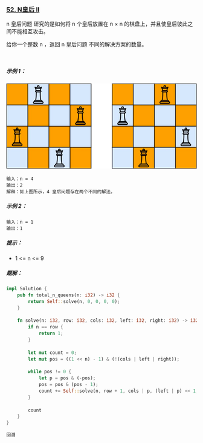### [52. N皇后 II](https://leetcode.cn/problems/n-queens-ii/)

n 皇后问题 研究的是如何将 n 个皇后放置在 n × n 的棋盘上，并且使皇后彼此之间不能相互攻击。

给你一个整数 n ，返回 n 皇后问题 不同的解决方案的数量。

 

##### 示例 1：
![img.png](img.png)
```
输入：n = 4
输出：2
解释：如上图所示，4 皇后问题存在两个不同的解法。
```

##### 示例 2：
```
输入：n = 1
输出：1
```

##### 提示：
- 1 <= n <= 9

##### 题解：
```rust
impl Solution {
    pub fn total_n_queens(n: i32) -> i32 {
        return Self::solve(n, 0, 0, 0, 0);
    }

    fn solve(n: i32, row: i32, cols: i32, left: i32, right: i32) -> i32 {
        if n == row {
            return 1;
        }

        let mut count = 0;
        let mut pos = ((1 << n) - 1) & (!(cols | left | right));

        while pos != 0 {
            let p = pos & (-pos);
            pos = pos & (pos - 1);
            count += Self::solve(n, row + 1, cols | p, (left | p) << 1, (right | p) >> 1);
        }

        count
    }
}
```

`回溯`
